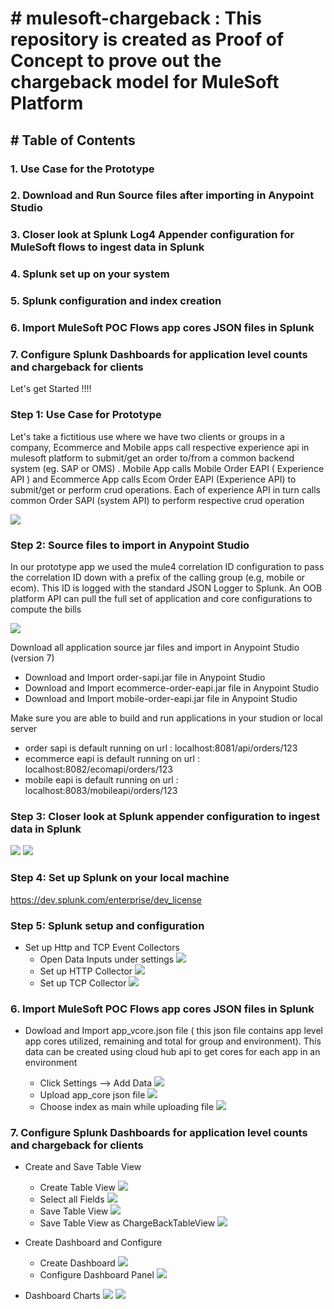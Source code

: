 # # mulesoft-chargeback : This repository is created as Proof of Concept to prove out the chargeback model for MuleSoft Platform 
## # Table of Contents 
###   1. Use Case for the Prototype
###   2. Download and Run Source files after importing in Anypoint Studio
###   3. Closer look at Splunk Log4 Appender configuration for MuleSoft flows to ingest data in Splunk
###   4. Splunk set up on your system 
###   5. Splunk configuration and index creation
###   6. Import MuleSoft POC Flows app cores JSON files in Splunk
###   7. Configure Splunk Dashboards for application level counts and chargeback for clients
  
  Let's get Started !!!!

### Step 1: Use Case for Prototype 
  Let's take a fictitious use where we have two clients or groups in a company, Ecommerce and Mobile apps call respective experience api in mulesoft platform to submit/get an order to/from a common backend system (eg. SAP or OMS) . Mobile App calls Mobile Order EAPI ( Experience API ) and Ecommerce App calls Ecom Order EAPI (Experience API) to submit/get or perform crud operations. Each of experience API in turn calls common Order SAPI (system API) to perform respective crud operation 

![](https://github.com/nikhilgauba/mulesoft-chargeback/blob/main/UseCase.png)


### Step 2: Source files to import in Anypoint Studio 

In our prototype app we used the mule4 correlation ID configuration to pass the correlation ID down with a prefix of the calling group (e.g, mobile or ecom). This ID is logged with the standard JSON Logger to Splunk. An OOB platform API can pull the full set of application and core configurations to compute the bills

![](https://github.com/nikhilgauba/mulesoft-chargeback/blob/main/APILayers.png)

Download all application source jar files and import in Anypoint Studio (version 7) 
- Download and Import order-sapi.jar file in Anypoint Studio 
- Download and Import ecommerce-order-eapi.jar file in Anypoint Studio
- Download and Import mobile-order-eapi.jar file in Anypoint Studio

Make sure you are able to build and run applications in your studion or local server 
- order sapi is default running on url : localhost:8081/api/orders/123
- ecommerce eapi is default running on url : localhost:8082/ecomapi/orders/123
- mobile eapi is default running on url :  localhost:8083/mobileapi/orders/123

### Step 3: Closer look at Splunk appender configuration to ingest data in Splunk

![](https://github.com/nikhilgauba/mulesoft-chargeback/blob/main/log4jappender.png)
![](https://github.com/nikhilgauba/mulesoft-chargeback/blob/main/config.png)


### Step 4: Set up Splunk on your local machine 

https://dev.splunk.com/enterprise/dev_license


### Step 5: Splunk setup and configuration 

-  Set up Http and TCP Event Collectors 
   - Open Data Inputs under settings
![](https://github.com/nikhilgauba/mulesoft-chargeback/blob/main/DataInputs.png)
   - Set up HTTP Collector
![](https://github.com/nikhilgauba/mulesoft-chargeback/blob/main/HttpCollector.png)
   - Set up TCP Collector
![](https://github.com/nikhilgauba/mulesoft-chargeback/blob/main/TCPCollector.png)

###   6. Import MuleSoft POC Flows app cores JSON files in Splunk
- Dowload and Import app_vcore.json file ( this json file contains app level app cores utilized, remaining and total for group and environment). This data can be created using cloud hub api to get cores for each app in an environment 

  - Click Settings --> Add Data
![](https://github.com/nikhilgauba/mulesoft-chargeback/blob/SettingsAddData.png)
   - Upload app_core json file 
![](https://github.com/nikhilgauba/mulesoft-chargeback/blob/main/upload.png)
   - Choose index as main while uploading file 
![](https://github.com/nikhilgauba/mulesoft-chargeback/blob/main/mainindexforupload.png)

###   7. Configure Splunk Dashboards for application level counts and chargeback for clients

- Create and Save Table View 
  - Create Table View
![](https://github.com/nikhilgauba/mulesoft-chargeback/blob/CreateTableView.png)
   - Select all Fields
![](https://github.com/nikhilgauba/mulesoft-chargeback/blob/main/TableViewFields.png)
   - Save Table View 
![](https://github.com/nikhilgauba/mulesoft-chargeback/blob/main/SaveTableView.png)
  - Save Table View as ChargeBackTableView
![](https://github.com/nikhilgauba/mulesoft-chargeback/blob/main/SaveTableViewAsChargeBackTableView.png)

- Create Dashboard and Configure
  - Create Dashboard
![](https://github.com/nikhilgauba/mulesoft-chargeback/blob/main/CreateNewDashboard.png)
   - Configure Dashboard Panel
![](https://github.com/nikhilgauba/mulesoft-chargeback/blob/main/CopyChargeBackDemoDashboardxml.png)

- Dashboard Charts 
![](https://github.com/nikhilgauba/mulesoft-chargeback/blob/main/Dashboard.png)
![](https://github.com/nikhilgauba/mulesoft-chargeback/blob/main/Cores.png)

